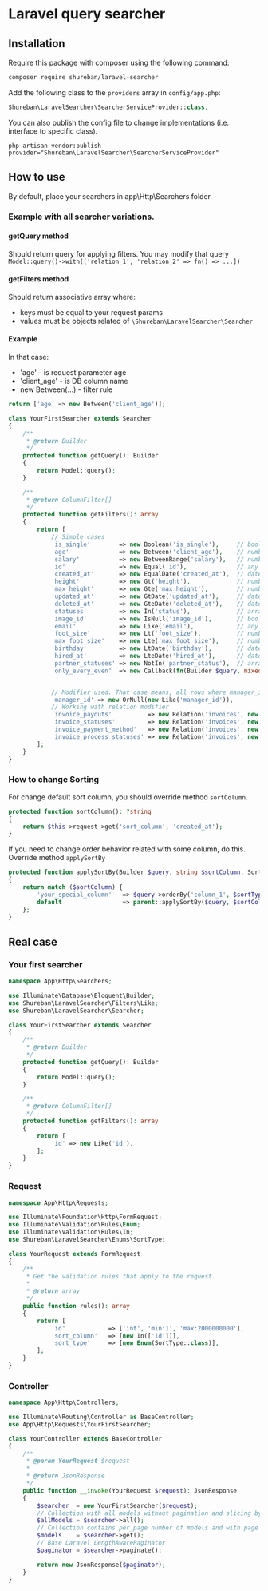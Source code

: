# Laravel query searcher

## Installation

Require this package with composer using the following command:

```bash
composer require shureban/laravel-searcher
```

Add the following class to the `providers` array in `config/app.php`:

```php
Shureban\LaravelSearcher\SearcherServiceProvider::class,
```

You can also publish the config file to change implementations (i.e. interface to specific class).

```shell
php artisan vendor:publish --provider="Shureban\LaravelSearcher\SearcherServiceProvider"
```

## How to use

By default, place your searchers in app\Http\Searchers folder.

### Example with all searcher variations.

#### getQuery method

Should return query for applying filters. You may modify that
query `Model::query()->with(['relation_1', 'relation_2' => fn() => ...])`

#### getFilters method

Should return associative array where:

- keys must be equal to your request params
- values must be objects related of `\Shureban\LaravelSearcher\Searcher`

#### Example

In that case:

- 'age' - is request parameter age
- 'client_age' - is DB column name
- new Between(...) - filter rule

```php
return ['age' => new Between('client_age')];
```

```php
class YourFirstSearcher extends Searcher
{
    /**
     * @return Builder
     */
    protected function getQuery(): Builder
    {
        return Model::query();
    }

    /**
     * @return ColumnFilter[]
     */
    protected function getFilters(): array
    {
        return [
            // Simple cases
            'is_single'        => new Boolean('is_single'),     // bool
            'age'              => new Between('client_age'),    // number
            'salary'           => new BetweenRange('salary'),   // number
            'id'               => new Equal('id'),              // any
            'created_at'       => new EqualDate('created_at'),  // date
            'height'           => new Gt('height'),             // number
            'max_height'       => new Gte('max_height'),        // number
            'updated_at'       => new GtDate('updated_at'),     // date
            'deleted_at'       => new GteDate('deleted_at'),    // date
            'statuses'         => new In('status'),             // array
            'image_id'         => new IsNull('image_id'),       // bool
            'email'            => new Like('email'),            // any
            'foot_size'        => new Lt('foot_size'),          // number
            'max_foot_size'    => new Lte('max_foot_size'),     // number
            'birthday'         => new LtDate('birthday'),       // date
            'hired_at'         => new LteDate('hired_at'),      // date
            'partner_statuses' => new NotIn('partner_status'),  // array
            'only_every_even'  => new Callback(fn(Builder $query, mixed $value) => $query->whereRaw('(id % 2 = 0)')),


            // Modifier used. That case means, all rows where manager_id is equal to same value or null
            'manager_id' => new OrNull(new Like('manager_id')),
            // Working with relation modifier
            'invoice_payouts'          => new Relation('invoices', new Between('amount')),        // number
            'invoice_statuses'         => new Relation('invoices', new In('status')),             // array
            'invoice_payment_method'   => new Relation('invoices', new Like('payment_method')),   // any
            'invoice_process_statuses' => new Relation('invoices', new NotIn('process_status')),  // array
        ];
    }
}
```

### How to change Sorting

For change default sort column, you should override method `sortColumn`.

```php
protected function sortColumn(): ?string
{
    return $this->request->get('sort_column', 'created_at');
}
```

If you need to change order behavior related with some column, do this. Override method `applySortBy`

```php
protected function applySortBy(Builder $query, string $sortColumn, SortType $sortType): Builder
{
    return match ($sortColumn) {
        'your_special_column'   => $query->orderBy('column_1', $sortType)->orderBy('column_2', $sortType),
        default                 => parent::applySortBy($query, $sortColumn, $sortType),
    };
}
```

## Real case

### Your first searcher

```php
namespace App\Http\Searchers;

use Illuminate\Database\Eloquent\Builder;
use Shureban\LaravelSearcher\Filters\Like;
use Shureban\LaravelSearcher\Searcher;

class YourFirstSearcher extends Searcher
{
    /**
     * @return Builder
     */
    protected function getQuery(): Builder
    {
        return Model::query();
    }

    /**
     * @return ColumnFilter[]
     */
    protected function getFilters(): array
    {
        return [
            'id' => new Like('id'),
        ];
    }
}
```

### Request

```php
namespace App\Http\Requests;

use Illuminate\Foundation\Http\FormRequest;
use Illuminate\Validation\Rules\Enum;
use Illuminate\Validation\Rules\In;
use Shureban\LaravelSearcher\Enums\SortType;

class YourRequest extends FormRequest
{
    /**
     * Get the validation rules that apply to the request.
     *
     * @return array
     */
    public function rules(): array
    {
        return [
            'id'            => ['int', 'min:1', 'max:2000000000'],
            'sort_column'   => [new In(['id'])],
            'sort_type'     => [new Enum(SortType::class)],
        ];
    }
}
```

### Controller

```php
namespace App\Http\Controllers;

use Illuminate\Routing\Controller as BaseController;
use App\Http\Requests\YourFirstSearcher;

class YourController extends BaseController
{
    /**
     * @param YourRequest $request
     *
     * @return JsonResponse
     */
    public function __invoke(YourRequest $request): JsonResponse
    {
        $searcher  = new YourFirstSearcher($request);
        // Collection with all models without pagination and slicing by per_page
        $allModels = $searcher->all();
        // Collection contains per_page number of models and with page offset 
        $models    = $searcher->get();
        // Base Laravel LengthAwarePaginator
        $paginator = $searcher->paginate();

        return new JsonResponse($paginator);
    }
}
```
